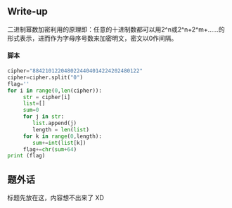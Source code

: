## Write-up

二进制幂数加密利用的原理即：任意的十进制数都可以用2^n或2^n+2^m+……的形式表示，进而作为字母序号数来加密明文，密文以0作间隔。

#### 脚本

```Python
cipher="8842101220480224404014224202480122"
cipher=cipher.split("0")
flag=''
for i in range(0,len(cipher)):
     str = cipher[i]
     list=[]
     sum=0
     for j in str:
        list.append(j)
        length = len(list)
     for k in range(0,length):
        sum+=int(list[k])
     flag+=chr(sum+64)
print (flag)
```

## 题外话

标题先放在这，内容想不出来了 XD